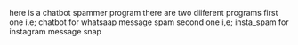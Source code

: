 here is a chatbot spammer program
there are two diiferent programs
first one i.e; chatbot for whatsaap message spam
second one i,e; insta_spam for instagram message snap
